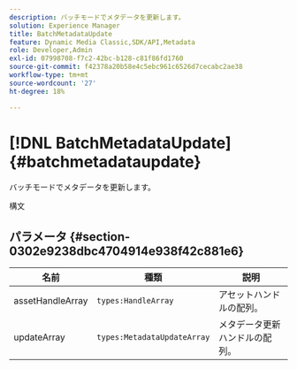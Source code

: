 ```yaml
---
description: バッチモードでメタデータを更新します。
solution: Experience Manager
title: BatchMetadataUpdate
feature: Dynamic Media Classic,SDK/API,Metadata
role: Developer,Admin
exl-id: 07998708-f7c2-42bc-b128-c81f86fd1760
source-git-commit: f42378a20b58e4c5ebc961c6526d7cecabc2ae38
workflow-type: tm+mt
source-wordcount: '27'
ht-degree: 18%

---
```


# [!DNL BatchMetadataUpdate]{#batchmetadataupdate}

バッチモードでメタデータを更新します。

構文

## パラメータ {#section-0302e9238dbc4704914e938f42c881e6}

| 名前 | 種類 | 説明 |
|---|---|---|
| assetHandleArray | `types:HandleArray` | アセットハンドルの配列。 |
| updateArray | `types:MetadataUpdateArray` | メタデータ更新ハンドルの配列。 |

